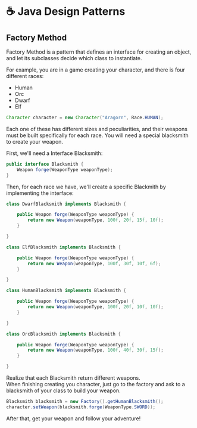 # ☕ Java Design Patterns

## Factory Method

Factory Method is a pattern that defines an interface for creating an object, and let its subclasses decide which class to instantiate.

For example, you are in a game creating your character, and there is four different races:

- Human
- Orc
- Dwarf
- Elf
  
```java
Character character = new Character("Aragorn", Race.HUMAN);
```

Each one of these has different sizes and peculiarities, and their weapons must be built specifically for each race. You will need a special blacksmith to create your weapon.

First, we'll need a Interface Blacksmith:

```java
public interface Blacksmith {
    Weapon forge(WeaponType weaponType);
}
```

Then, for each race we have, we'll create a specific Blackmith by implementing the interface:

```java
class DwarfBlacksmith implements Blacksmith {

    public Weapon forge(WeaponType weaponType) {
        return new Weapon(weaponType, 100f, 20f, 15f, 10f);
    }

}

class ElfBlacksmith implements Blacksmith {

    public Weapon forge(WeaponType weaponType) {
        return new Weapon(weaponType, 100f, 30f, 10f, 6f);
    }

}

class HumanBlacksmith implements Blacksmith {

    public Weapon forge(WeaponType weaponType) {
        return new Weapon(weaponType, 100f, 20f, 10f, 10f);
    }

}

class OrcBlacksmith implements Blacksmith {

    public Weapon forge(WeaponType weaponType) {
        return new Weapon(weaponType, 100f, 40f, 30f, 15f);
    }

}
```

Realize that each Blacksmith return different weapons.  
When finishing creating you character, just go to the factory and ask to a blacksmith of your class to build your weapon.

```java
Blacksmith blacksmith = new Factory().getHumanBlacksmith();
character.setWeapon(blacksmith.forge(WeaponType.SWORD));

```

After that, get your weapon and follow your adventure!
